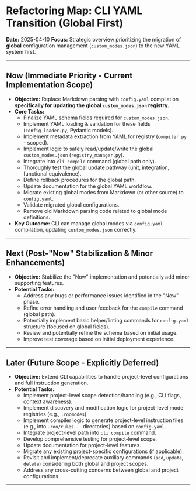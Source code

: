 # Refactoring Map: CLI YAML Transition (Global First)

**Date:** 2025-04-10
**Focus:** Strategic overview prioritizing the migration of **global** configuration management (`custom_modes.json`) to the new YAML system first.

---

## Now (Immediate Priority - Current Implementation Scope)

*   **Objective:** Replace Markdown parsing with `config.yaml` compilation **specifically for updating the global `custom_modes.json` registry.**
*   **Core Tasks:**
    *   Finalize YAML schema fields required for `custom_modes.json`.
    *   Implement YAML loading & validation for these fields (`config_loader.py`, Pydantic models).
    *   Implement metadata extraction from YAML for registry (`compiler.py` - scoped).
    *   Implement logic to safely read/update/write the global `custom_modes.json` (`registry_manager.py`).
    *   Integrate into `cli compile` command (global path only).
    *   Thoroughly test the global update pathway (unit, integration, functional equivalence).
    *   Define rollback procedures for the global path.
    *   Update documentation for the global YAML workflow.
    *   Migrate existing global modes from Markdown (or other source) to `config.yaml`.
    *   Validate migrated global configurations.
    *   Remove old Markdown parsing code related to global mode definitions.
*   **Key Outcome:** CLI can manage global modes via `config.yaml` compilation, updating `custom_modes.json` correctly.

---

## Next (Post-"Now" Stabilization & Minor Enhancements)

*   **Objective:** Stabilize the "Now" implementation and potentially add minor supporting features.
*   **Potential Tasks:**
    *   Address any bugs or performance issues identified in the "Now" phase.
    *   Refine error handling and user feedback for the `compile` command (global path).
    *   Potentially implement basic helper/linting commands for `config.yaml` structure (focused on global fields).
    *   Review and potentially refine the schema based on initial usage.
    *   Improve test coverage based on initial deployment experience.

---

## Later (Future Scope - Explicitly Deferred)

*   **Objective:** Extend CLI capabilities to handle project-level configurations and full instruction generation.
*   **Potential Tasks:**
    *   Implement project-level scope detection/handling (e.g., CLI flags, context awareness).
    *   Implement discovery and modification logic for project-level mode registries (e.g., `.roomodes`).
    *   Implement compiler logic to generate project-level instruction files (e.g., into `.roo/rules...` directories) based on `config.yaml`.
    *   Integrate project-level path into `cli compile` command.
    *   Develop comprehensive testing for project-level scope.
    *   Update documentation for project-level features.
    *   Migrate any existing project-specific configurations (if applicable).
    *   Revisit and implement/deprecate auxiliary commands (`add`, `update`, `delete`) considering both global and project scopes.
    *   Address any cross-cutting concerns between global and project configurations.

---